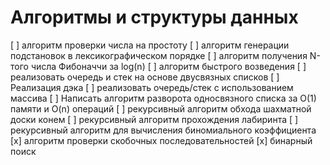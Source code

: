 # Алгоритмы и структуры данных
  
[ ] алгоритм проверки числа на простоту
[ ] алгоритм генерации подстановок в лексикографическом порядке
[ ] алгоритм получения N-того числа Фибоначчи за log(n)
[ ] алгоритм быстрого возведения
[ ] реализовать очередь и стек на основе двусвязных списков
[ ] Реализация дэка
[ ] реализовать очередь/стек с использованием массива
[ ] Написать алгоритм разворота односвязного списка за O(1) памяти и O(n) операций
[ ] рекурсивный алгоритм обхода шахматной доски конем
[ ] рекурсивный алгоритм прохождения лабиринта
[ ] рекурсивный алгоритм для вычисления биномиального коэффициента
[x] алгоритм проверки скобочных последовательностей
[x] бинарный поиск
